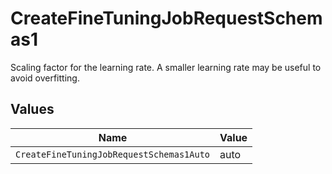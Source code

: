 # CreateFineTuningJobRequestSchemas1

Scaling factor for the learning rate. A smaller learning rate may be useful to avoid
overfitting.



## Values

| Name                                     | Value                                    |
| ---------------------------------------- | ---------------------------------------- |
| `CreateFineTuningJobRequestSchemas1Auto` | auto                                     |